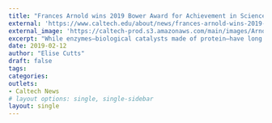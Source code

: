 ```yaml
---
title: "Frances Arnold wins 2019 Bower Award for Achievement in Science"
external: 'https://www.caltech.edu/about/news/frances-arnold-wins-2019-bower-award-achievement-science-85321'
external_image: 'https://caltech-prod.s3.amazonaws.com/main/images/Arnold-Frances-FACULTY-4133-RT.width-450.jpg'
excerpt: "While enzymes—biological catalysts made of protein—have long been proposed as a potential green solution for chemical manufacturing, engineering useful enzymes has proved immensely difficult."
date: 2019-02-12
author: "Elise Cutts"
draft: false
tags:
categories:
outlets:
- Caltech News
# layout options: single, single-sidebar
layout: single
---
```



